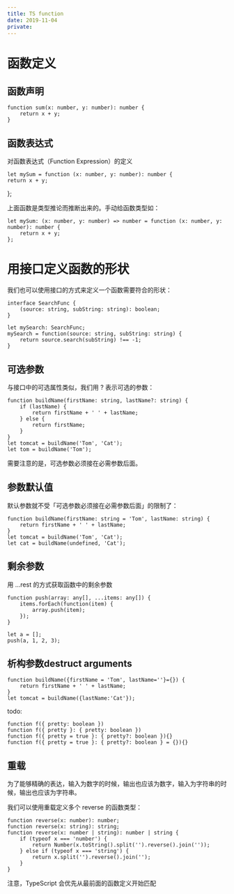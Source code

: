 ```yaml
---
title: TS function
date: 2019-11-04
private: 
---
```

# 函数定义
## 函数声明
    function sum(x: number, y: number): number {
        return x + y;
    }

## 函数表达式
对函数表达式（Function Expression）的定义

    let mySum = function (x: number, y: number): number {
    return x + y;
};

上面函数是类型推论而推断出来的。手动给函数类型如：

    let mySum: (x: number, y: number) => number = function (x: number, y: number): number {
        return x + y;
    };

# 用接口定义函数的形状
我们也可以使用接口的方式来定义一个函数需要符合的形状：

    interface SearchFunc {
        (source: string, subString: string): boolean;
    }

    let mySearch: SearchFunc;
    mySearch = function(source: string, subString: string) {
        return source.search(subString) !== -1;
    }

## 可选参数
与接口中的可选属性类似，我们用 ? 表示可选的参数：

    function buildName(firstName: string, lastName?: string) {
        if (lastName) {
            return firstName + ' ' + lastName;
        } else {
            return firstName;
        }
    }
    let tomcat = buildName('Tom', 'Cat');
    let tom = buildName('Tom');

需要注意的是，可选参数必须接在必需参数后面。

## 参数默认值
默认参数就不受「可选参数必须接在必需参数后面」的限制了：

    function buildName(firstName: string = 'Tom', lastName: string) {
        return firstName + ' ' + lastName;
    }
    let tomcat = buildName('Tom', 'Cat');
    let cat = buildName(undefined, 'Cat');

## 剩余参数
用 ...rest 的方式获取函数中的剩余参数

    function push(array: any[], ...items: any[]) {
        items.forEach(function(item) {
            array.push(item);
        });
    }

    let a = [];
    push(a, 1, 2, 3);

## 析构参数destruct arguments

    function buildName({firstName = 'Tom', lastName=''}={}) {
        return firstName + ' ' + lastName;
    }
    let tomcat = buildName({lastName:'Cat'});

todo:

    function f({ pretty: boolean })
    function f({ pretty }: { pretty: boolean })
    function f({ pretty = true }: { pretty?: boolean }){}
    function f({ pretty = true }: { pretty?: boolean } = {}){}

## 重载
为了能够精确的表达，输入为数字的时候，输出也应该为数字，输入为字符串的时候，输出也应该为字符串。

我们可以使用重载定义多个 reverse 的函数类型：

    function reverse(x: number): number;
    function reverse(x: string): string;
    function reverse(x: number | string): number | string {
        if (typeof x === 'number') {
            return Number(x.toString().split('').reverse().join(''));
        } else if (typeof x === 'string') {
            return x.split('').reverse().join('');
        }
    }

注意，TypeScript 会优先从最前面的函数定义开始匹配